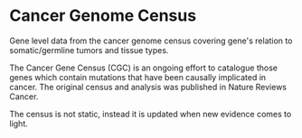 # Cancer Genome Census

Gene level data from the cancer genome census covering gene's relation to somatic/germline
tumors and tissue types.

The Cancer Gene Census (CGC) is an ongoing effort to catalogue those genes which contain mutations that have been causally implicated in cancer. The original census and analysis was published in Nature Reviews Cancer.

The census is not static, instead it is updated when new evidence comes to light.